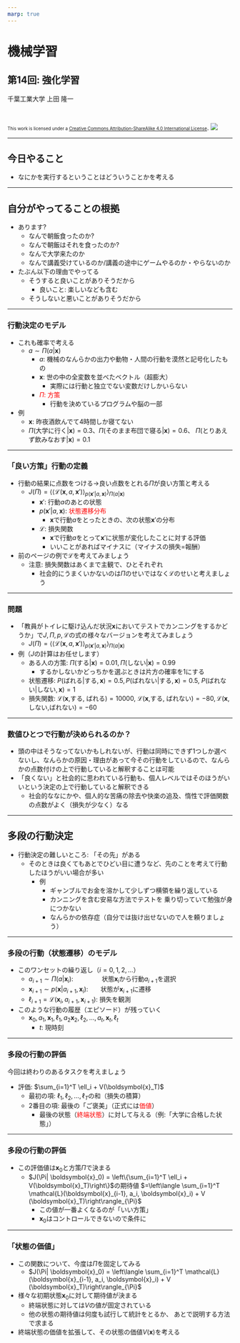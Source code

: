 ```yaml
---
marp: true
---
```


<!-- footer: "機械学習（と統計）第14回" -->

# 機械学習

## 第14回: 強化学習

千葉工業大学 上田 隆一

<br />

<span style="font-size:70%">This work is licensed under a </span>[<span style="font-size:70%">Creative Commons Attribution-ShareAlike 4.0 International License</span>](https://creativecommons.org/licenses/by-sa/4.0/).
![](https://i.creativecommons.org/l/by-sa/4.0/88x31.png)

---

<!-- paginate: true -->

## 今日やること

- なにかを実行するということはどういうことかを考える

---

## 自分がやってることの根拠

- あります?
    - なんで朝飯食ったのか?
    - なんで朝飯はそれを食ったのか?
    - なんで大学来たのか
    - なんで講義受けているのか/講義の途中にゲームやるのか・やらないのか
- たぶん以下の理由でやってる
    - そうすると良いことがありそうだから
        - 良いこと: 楽しいなども含む
    - そうしないと悪いことがありそうだから

---

### 行動決定のモデル

- これも確率で考える
    - $a \sim \Pi(a | \boldsymbol{x})$
        - $a$: 機械のなんらかの出力や動物・人間の行動を漠然と記号化したもの
        - $\boldsymbol{x}$: 世の中の全変数を並べたベクトル（超膨大）
            - 実際には行動と独立でない変数だけしかいらない
        - <span style="color:red">$\Pi$: 方策</span>
            - 行動を決めているプログラムや脳の一部
- 例
    - $\boldsymbol{x}$: 昨夜酒飲んでて4時間しか寝てない
    - $\Pi($大学に行く$|\boldsymbol{x}) = 0.3$、$\Pi($そのまま布団で寝る$|\boldsymbol{x}) = 0.6$、
    $\Pi($とりあえず飲みなおす$|\boldsymbol{x}) = 0.1$

---

### 「良い方策」行動の定義

- 行動の結果に点数をつける$\rightarrow$良い点数をとれる$\Pi$が良い方策と考える
    - $J(\Pi) = \left\langle \left\langle \mathcal{L}(\boldsymbol{x},a,\boldsymbol{x}') \right\rangle_{p(\boldsymbol{x}' | a, \boldsymbol{x})} \right\rangle_{\Pi(a| \boldsymbol{x})}$
        - $\boldsymbol{x}'$: 行動$a$のあとの状態
        - $p(\boldsymbol{x}'|a, \boldsymbol{x})$: <span style="color:red">状態遷移分布</span>
            - $\boldsymbol{x}$で行動$a$をとったときの、次の状態$\boldsymbol{x}'$の分布
        - $\mathcal{L}$: 損失関数
            - $\boldsymbol{x}$で行動$a$をとって$\boldsymbol{x}'$に状態が変化したことに対する評価
            - いいことがあればマイナスに（マイナスの損失=報酬）
- 前のページの例で$\mathcal{L}$を考えてみましょう
    - 注意: 損失関数はあくまで主観で、ひとそれぞれ
        - 社会的にうまくいかないのは$\Pi$のせいではなく$\mathcal{L}$のせいと考えましょう

---

### 問題

- 「教員がトイレに駆け込んだ状況$\boldsymbol{x}$においてテストでカンニングをするかどうか」で$J, \Pi, p, \mathcal{L}$の式の様々なバージョンを考えてみましょう
    - $J(\Pi) = \left\langle \left\langle \mathcal{L}(\boldsymbol{x},a,\boldsymbol{x}') \right\rangle_{p(\boldsymbol{x}' | a, \boldsymbol{x})} \right\rangle_{\Pi(a| \boldsymbol{x})}$
- 例（$J$の計算はお任せします）
    * ある人の方策: $\Pi($する$|\boldsymbol{x})=0.01, \Pi($しない$|\boldsymbol{x})=0.99$
        * するかしないかどっちかを選ぶときは片方の確率を$1$にする
    * 状態遷移: $P($ばれる$|$する$, \boldsymbol{x}) = 0.5, P($ばれない$|$する$, \boldsymbol{x}) = 0.5,$
    $P($ばれない$|$しない$, \boldsymbol{x}) = 1$
    * 損失関数: $\mathcal{L}(\boldsymbol{x},$する$,$ ばれる$) = 10000,$
    $\mathcal{L}(\boldsymbol{x},$する$,$ ばれない$) = -80, \mathcal{L}(\boldsymbol{x},$しない$,$ばれない$) = -60$


---

### 数値ひとつで行動が決められるのか？

- 頭の中はそうなってないかもしれないが、行動は同時にできず1つしか選べないし、なんらかの原因・理由があって今その行動をしているので、なんらかの点数付けの上で行動していると解釈することは可能
- 「良くない」と社会的に思われている行動も、個人レベルではそのほうがいいという決定の上で行動していると解釈できる
    - 社会的ななにかや、個人的な苦痛の除去や快楽の追及、惰性で評価関数の点数がよく（損失が少なく）なる


---

## 多段の行動決定

- 行動決定の難しいところ: 「その先」がある
    - そのときは良くてもあとでひどい目に遭うなど、先のことを考えて行動したほうがいい場合が多い
        - 例
            - ギャンブルでお金を溶かして少しずつ横領を繰り返している
            - カンニングを含む安易な方法でテストを
            乗り切っていて勉強が身につかない
            - なんらかの依存症（自分では抜け出せないので人を頼りましょう）


---

### 多段の行動（状態遷移）のモデル

- このワンセットの繰り返し（$i=0,1,2,\dots$）
    - $a_{i+1} \sim \Pi(a | \boldsymbol{x}_i)$: 　　  　　状態$\boldsymbol{x}_i$から行動$a_{i+1}$を選択
    - $\boldsymbol{x}_{i+1} \sim p(\boldsymbol{x} |a_{i+1}, \boldsymbol{x}_i)$:　　状態が$\boldsymbol{x}_{i+1}$に遷移
    - $\ell_{i+1} = \mathcal{L}(\boldsymbol{x}_i, a_{i+1}, \boldsymbol{x}_{i+1})$: 損失を観測
- このような行動の履歴（エピソード）が残っていく
    - $\boldsymbol{x}_0, a_1, \boldsymbol{x}_1, \ell_1, a_2 \boldsymbol{x}_2, \ell_2, \dots, a_t, \boldsymbol{x}_t, \ell_t$
        - $t$: 現時刻

---

### 多段の行動の評価

今回は終わりのあるタスクを考えましょう

- 評価: $\sum_{i=1}^T \ell_i + V(\boldsymbol{x}_T)$
    - 最初の項: $\ell_1, \ell_2, \dots, \ell_T$の和（損失の積算）
    - 2番目の項: 最後の「ご褒美」（正式には<span style="color:red">価値</span>）
        - 最後の状態（<span style="color:red">終端状態</span>）に対して与える（例:「大学に合格した状態」）

---

### 多段の行動の評価

- この評価値は$\boldsymbol{x}_0$と方策$\Pi$で決まる
	- $J(\Pi| \boldsymbol{x}_0) = \left\{\sum_{i=1}^T \ell_i + V(\boldsymbol{x}_T)\right\}$の期待値
    $=\left\langle \sum_{i=1}^T \mathcal{L}(\boldsymbol{x}_{i-1}, a_i, \boldsymbol{x}_i) + V (\boldsymbol{x}_T)\right\rangle_{\Pi}$
	    - この値が一番よくなるのが「いい方策」
	    - $\boldsymbol{x}_0$はコントロールできないので条件に

---

### 「状態の価値」

- この関数について、今度は$\Pi$を固定してみる
	- $J(\Pi| \boldsymbol{x}_0) = \left\langle \sum_{i=1}^T \mathcal{L}(\boldsymbol{x}_{i-1}, a_i, \boldsymbol{x}_i) + V (\boldsymbol{x}_T)\right\rangle_{\Pi}$
- 様々な初期状態$\boldsymbol{x}_0$に対して期待値が決まる
    - 終端状態に対しては$V$の値が固定されている
    - 他の状態の期待値は何度も試行して統計をとるか、
    あとで説明する方法で求まる
- 終端状態の価値を拡張して、その状態の価値$V(\boldsymbol{x})$を考える

